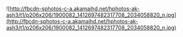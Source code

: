 ![http://fbcdn-sphotos-c-a.akamaihd.net/hphotos-ak-ash3/t1/p206x206/1900082_1412697482317708_2034058820_n.jpg](http://fbcdn-sphotos-c-a.akamaihd.net/hphotos-ak-ash3/t1/p206x206/1900082_1412697482317708_2034058820_n.jpg)